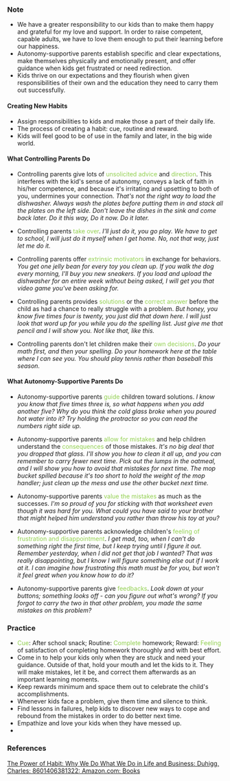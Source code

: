 ### Note

* We have a greater responsibility to our kids than to make them happy and grateful for my love and support. In order to raise competent, capable adults, we have to love them enough to put their learning before our happiness. 
* Autonomy-supportive parents establish specific and clear expectations, make themselves physically and emotionally present, and offer guidance when kids get frustrated or need redirection.  
* Kids thrive on our expectations and they flourish when given responsibilities of their own and the education they need to carry them out successfully. 

#### Creating New Habits

* Assign responsibilities to kids and make those a part of their daily life.
* The process of creating a habit: cue, routine and reward.
* Kids will feel good to be of use in the family and later, in the big wide world.

#### What Controlling Parents Do

* Controlling parents give lots of <span style="color:rgb(146, 208, 80)">unsolicited advice</span> and <span style="color:rgb(146, 208, 80)">direction</span>. This interferes with the kid's sense of autonomy, conveys a lack of faith in his/her competence, and because it's irritating and upsetting to both of you, undermines your connection. *That's not the right way to load the dishwasher. Always wash the plates before putting them in and stack all the plates on the left side. Don't leave the dishes in the sink and come back later. Do it this way, Do it now. Do it later.* 

* Controlling parents<span style="color:rgb(146, 208, 80)"> take over</span>. *I'll just do it, you go play. We have to get to school, I will just do it myself when I get home. No, not that way, just let me do it.*

* Controlling parents offer <span style="color:rgb(146, 208, 80)">extrinsic motivators</span> in exchange for behaviors. *You get one jelly bean for every toy you clean up. If you walk the dog every morning, I'll buy you new sneakers. If you load and upload the dishwasher for an entire week without being asked, I will get you that video game you've been asking for.*

* Controlling parents provides <span style="color:rgb(146, 208, 80)">solutions</span> or the <span style="color:rgb(146, 208, 80)">correct answer</span> before the child as had a chance to really struggle with a problem. *But honey, you know five times four is twenty, you just did that down here. I will just look that word up for you while you do the spelling list. Just give me that pencil and I will show you. Not like that, like this.* 

* Controlling parents don't let children make their <span style="color:rgb(146, 208, 80)">own decisions</span>. *Do your math first, and then your spelling. Do your homework here at the table where I can see you. You should play tennis rather than baseball this season.* 

#### What Autonomy-Supportive Parents Do

* Autonomy-supportive parents <span style="color:rgb(146, 208, 80)">guide</span> children toward solutions. *I know you know that five times three is, so what happens when you add another five? Why do you think the cold glass broke when you poured hot water into it? Try holding the protractor so you can read the numbers right side up.*

* Autonomy-supportive parents <span style="color:rgb(146, 208, 80)">allow for mistakes</span> and help children understand the <span style="color:rgb(146, 208, 80)">consequences</span> of those mistakes. *It's no big deal that you dropped that glass. I'll show you how to clean it all up, and you can remember to carry fewer next time. Pick out the lumps in the oatmeal, and I will show you how to avoid that mistakes for next time. The mop bucket spilled because it's too short to hold the weight of the mop  handler; just clean up the mess and use the other bucket next time.* 

* Autonomy-supportive parents <span style="color:rgb(146, 208, 80)">value the mistakes</span> as much as the successes. *I'm so proud of you for sticking with that worksheet even though it was hard for you. What could you have said to your brother that might helped him understand you rather than throw his toy at you?* 

* Autonomy-supportive parents acknowledge children's <span style="color:rgb(146, 208, 80)">feeling of frustration and disappointment</span>. *I get mad, too, when I can't do something right the first time, but I keep trying until I figure it out. Remember yesterday, when I did not get that job I wanted? That was really disappointing, but I know I will figure something else out if I work at it. I can imagine how frustrating this math must be for you, but won't it feel great when you know how to do it?* 

* Autonomy-supportive parents give <span style="color:rgb(146, 208, 80)">feedbacks</span>. *Look down at your buttons; something looks off - can you figure out what's wrong? If you forgot to carry the two in that other problem, you made the same mistakes on this problem?* 


### Practice

* <span style="color:rgb(146, 208, 80)">Cue</span>: After school snack; Routine: <span style="color:rgb(146, 208, 80)">Complete</span> homework; Reward: <span style="color:rgb(146, 208, 80)">Feeling</span> of satisfaction of completing homework thoroughly and with best effort. 
* Come in to help your kids only when they are stuck and need your guidance. Outside of that, hold your mouth and let the kids to it. They will make mistakes, let it be, and correct them afterwards as an important learning moments. 
* Keep rewards minimum and space them out to celebrate the child's accomplishments.
* Whenever kids face a problem, give them time and silence to think. 
* Find lessons in failures, help kids to discover new ways to cope and rebound from the mistakes in order to do better next time.
* Empathize and love your kids when they have messed up.
* 



### References
[The Power of Habit: Why We Do What We Do in Life and Business: Duhigg, Charles: 8601406381322: Amazon.com: Books](https://www.amazon.com/Power-Habit-What-Life-Business/dp/081298160X/ref=sr_1_1?crid=30BD8P0AMPGSH&dib=eyJ2IjoiMSJ9.0hHZS6RnjQpYhx8VcpQxY9LiFh2JeHEgy1AjoteFTXl8BS4Pb54ar5WEXANaCrXe8fSbkM0hFnM2ZATPMdMkg4RHl-QHRUtrOqP54FWlQhS2rtIReTUp16ahpKOmU4gM77UwlHjKE6qCjw1KNUNtPxLmfMq6VluQ4Uwcd7ocU2yvjH0w75z4TWVY4oEEyfhclbl9YLFBQBGPBorwzmuqFvJkh87rgIfu5QL_xCPPbfw.F8h3VcOUNDdG3FUiJrP-d1qWnV5kdbyOlGnMGlBz9f4&dib_tag=se&keywords=the+power+of+habits&qid=1739239885&sprefix=the+power+of+habi%2Caps%2C464&sr=8-1)

